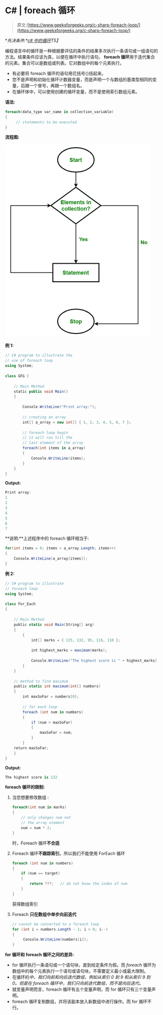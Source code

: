 # C# | foreach 循环

> 原文:[https://www.geeksforgeeks.org/c-sharp-foreach-loop/](https://www.geeksforgeeks.org/c-sharp-foreach-loop/)

**先决条件:*[c# 中的循环](https://www.geeksforgeeks.org/loops-in-c-sharp/)*T5】**

编程语言中的循环是一种根据要评估的条件的结果多次执行一条语句或一组语句的方法。结果条件应该为真，以便在循环中执行语句。 **foreach 循环**用于迭代集合的元素。集合可以是数组或列表。它对数组中的每个元素执行。

*   有必要将 foreach 循环的语句用花括号{}括起来。
*   您不是声明和初始化循环计数器变量，而是声明一个与数组的基类型相同的变量，后跟一个冒号，再跟一个数组名。
*   在循环体中，可以使用创建的循环变量，而不是使用索引数组元素。

**语法:**

```cs
foreach(data_type var_name in collection_variable)
{
     // statements to be executed
}

```

**流程图:**

![](img/c36d1fe6bb32a0ed8d90ddb8ad5b5c27.png)

**例 1:**

```cs
// C# program to illustrate the
// use of foreach loop
using System;

class GFG {

    // Main Method
    static public void Main()
    {

        Console.WriteLine("Print array:");

        // creating an array
        int[] a_array = new int[] { 1, 2, 3, 4, 5, 6, 7 };

        // foreach loop begin
        // it will run till the
        // last element of the array
        foreach(int items in a_array)
        {
            Console.WriteLine(items);
        }
    }
}
```

**Output:**

```cs
Print array:
1
2
3
4
5
6
7

```

**说明:**上述程序中的 foreach 循环相当于:

```cs
for(int items = 0; items < a_array.Length; items++)
{
    Console.WriteLine(a_array[items]);
}

```

**例 2:**

```cs
// C# program to illustrate 
// foreach loop 
using System;

class For_Each     
{

    // Main Method
    public static void Main(String[] arg) 
    { 
        { 
            int[] marks = { 125, 132, 95, 116, 110 }; 

            int highest_marks = maximum(marks); 

            Console.WriteLine("The highest score is " + highest_marks); 
        } 
    } 

    // method to find maximum
    public static int maximum(int[] numbers) 
    { 
        int maxSoFar = numbers[0]; 

        // for each loop 
        foreach (int num in numbers) 
        { 
            if (num > maxSoFar) 
            { 
                maxSoFar = num; 
            } 
        } 
    return maxSoFar; 
    } 
} 
```

**Output:**

```cs
The highest score is 132

```

**foreach 循环的限制:**

1.  当您想要修改数组 :

    ```cs
    foreach(int num in marks) 
    {
        // only changes num not
        // the array element
        num = num * 2; 
    }

    ```

    时，Foreach 循环**不合适**
2.  Foreach 循环**不跟踪索引**。所以我们不能使用 ForEach 循环

    ```cs
    foreach (int num in numbers) 
    { 
        if (num == target) 
        {
            return ???;   // do not know the index of num
        }
    }

    ```

    获得数组索引
3.  Foreach **只在数组中单步向前迭代**

    ```cs
    // cannot be converted to a foreach loop
    for (int i = numbers.Length - 1; i > 0; i--) 
    {
         Console.WriteLine(numbers[i]);
    }

    ```

**for 循环和 foreach 循环之间的差异:**

*   for 循环执行一条语句或一个语句块，直到给定条件为假。而 *foreach* 循环为数组中的每个元素执行一个语句或语句块，不需要定义最小或最大限制。
*   在循环的*中，我们向前和向后迭代数组，例如从索引 0 到 9 和从索引 9 到 0。但是在 foreach 循环中，我们只向前迭代数组，而不是向后迭代。*
*   就变量声明而言，foreach 循环有五个变量声明，而 for 循环只有三个变量声明。
*   foreach 循环复制数组，并将该副本放入新数组中进行操作。而 for 循环不行。